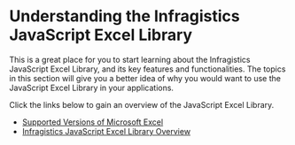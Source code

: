 ﻿<!--
|metadata|
{
    "fileName": "understanding-the-infragistics-javascript-excel-library",
    "controlName": ["igExcel"],
    "tags": ["Exporting","Getting Started"]
}
|metadata|
-->

# Understanding the Infragistics JavaScript Excel Library

This is a great place for you to start learning about the Infragistics JavaScript Excel Library, and its key features and functionalities. The topics in this section will give you a better idea of why you would want to use the JavaScript Excel Library in your applications.

Click the links below to gain an overview of the JavaScript Excel Library.

- [Supported Versions of Microsoft Excel](JavaScript-Excel-Library-Supported-Versions-of-Microsoft-Excel.html)
- [Infragistics JavaScript Excel Library Overview](JavaScript-Excel-Library-Overview.html)
